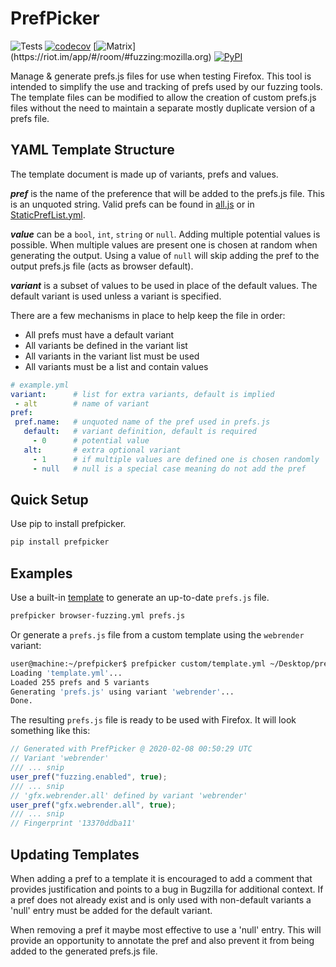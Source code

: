 PrefPicker
==========
![Tests](https://github.com/MozillaSecurity/prefpicker/actions/workflows/main.yml/badge.svg)
[![codecov](https://codecov.io/gh/MozillaSecurity/prefpicker/branch/master/graph/badge.svg)](https://codecov.io/gh/MozillaSecurity/prefpicker)
[![Matrix](https://img.shields.io/badge/dynamic/json?color=green&label=chat&query=%24.chunk[%3F(%40.canonical_alias%3D%3D%22%23fuzzing%3Amozilla.org%22)].num_joined_members&suffix=%20users&url=https%3A%2F%2Fmozilla.modular.im%2F_matrix%2Fclient%2Fr0%2FpublicRooms&style=flat&logo=matrix)](https://riot.im/app/#/room/#fuzzing:mozilla.org)
[![PyPI](https://img.shields.io/pypi/v/prefpicker)](https://pypi.org/project/prefpicker)


Manage & generate prefs.js files for use when testing Firefox. This tool is intended to simplify the use and tracking of prefs used by
our fuzzing tools. The template files can be modified to allow the creation of custom prefs.js files without
the need to maintain a separate mostly duplicate version of a prefs file.

YAML Template Structure
-----------------------

The template document is made up of variants, prefs and values.

_**pref**_ is the name of the preference that will be added to the prefs.js file. This is an unquoted string.
Valid prefs can be found in [all.js](https://hg.mozilla.org/mozilla-central/file/tip/modules/libpref/init/all.js) or in [StaticPrefList.yml](https://hg.mozilla.org/mozilla-central/file/tip/modules/libpref/init/StaticPrefList.yaml).

_**value**_ can be a `bool`, `int`, `string` or `null`. Adding multiple potential values is possible.
When multiple values are present one is chosen at random when generating the output.
Using a value of `null` will skip adding the pref to the output prefs.js file (acts as browser default).

_**variant**_ is a subset of values to be used in place of the default values.
The default variant is used unless a variant is specified.

There are a few mechanisms in place to help keep the file in order:
- All prefs must have a default variant
- All variants be defined in the variant list
- All variants in the variant list must be used
- All variants must be a list and contain values

```yml
# example.yml
variant:      # list for extra variants, default is implied
 - alt        # name of variant
pref:
 pref.name:   # unquoted name of the pref used in prefs.js
   default:   # variant definition, default is required
     - 0      # potential value
   alt:       # extra optional variant
     - 1      # if multiple values are defined one is chosen randomly
     - null   # null is a special case meaning do not add the pref
```

Quick Setup
-----------

Use pip to install prefpicker.

```bash
pip install prefpicker
```

Examples
--------

Use a built-in [template](https://github.com/MozillaSecurity/prefpicker/tree/master/prefpicker/templates) to generate an up-to-date `prefs.js` file.

```bash
prefpicker browser-fuzzing.yml prefs.js
```

Or generate a `prefs.js` file from a custom template using the `webrender` variant:

```bash
user@machine:~/prefpicker$ prefpicker custom/template.yml ~/Desktop/prefs.js --variant webrender
Loading 'template.yml'...
Loaded 255 prefs and 5 variants
Generating 'prefs.js' using variant 'webrender'...
Done.
```

The resulting `prefs.js` file is ready to be used with Firefox. It will look something like this:

```js
// Generated with PrefPicker @ 2020-02-08 00:50:29 UTC
// Variant 'webrender'
/// ... snip
user_pref("fuzzing.enabled", true);
/// ... snip
// 'gfx.webrender.all' defined by variant 'webrender'
user_pref("gfx.webrender.all", true);
/// ... snip
// Fingerprint '13370ddba11'
```

Updating Templates
------------------

When adding a pref to a template it is encouraged to add a comment that provides justification and points to a bug in Bugzilla for additional context. If a pref does not already exist and is only used with non-default variants a 'null' entry must be added for the default variant.

When removing a pref it maybe most effective to use a 'null' entry. This will provide an opportunity to annotate the pref and also prevent it from being added to the generated prefs.js file.
